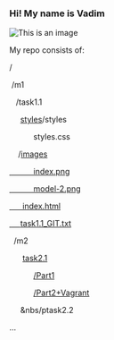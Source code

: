 ### Hi! My name is Vadim ###
![This is an image](https://img1.hotstarext.com/image/upload/f_auto,t_hcdl/sources/r1/cms/prod/old_images/MOVIE/7845/1000157845/1000157845-h)
<p>My repo consists of:</p>

/
<p>&nbsp/m1</p>
  <p>&nbsp&nbsp&nbsp/task1.1</p>
       <p>&nbsp&nbsp&nbsp&nbsp&nbsp<a href="https://github.com/hbirdman57/DevOps_online_Odesa_2022_Q1Q2/blob/main/m1/task1.1/styles">styles</a>/styles</p>
            <p>&nbsp&nbsp&nbsp&nbsp&nbsp&nbsp&nbsp&nbsp&nbsp&nbsp&nbspstyles.css</p>
        <p>&nbsp&nbsp&nbsp&nbsp/<a href="https://github.com/hbirdman57/DevOps_online_Odesa_2022_Q1Q2/tree/main/m1/task1.1/images">images</p>
              <p>&nbsp&nbsp&nbsp&nbsp&nbsp&nbsp&nbsp&nbsp&nbsp&nbsp&nbspindex.png</p>
              <p>&nbsp&nbsp&nbsp&nbsp&nbsp&nbsp&nbsp&nbsp&nbsp&nbsp&nbspmodel-2.png</p>
        <p>&nbsp&nbsp&nbsp&nbsp&nbsp&nbspindex.html</p>
        <p>&nbsp&nbsp&nbsp&nbsp&nbsp<a href="https://github.com/hbirdman57/DevOps_online_Odesa_2022_Q1Q2/blob/main/m1/task1.1/task1.1_GIT.txt">task1.1_GIT.txt</a></p>
<p> &nbsp&nbsp/m2</p>
  <p> &nbsp&nbsp&nbsp&nbsp&nbsp&nbsp<a href="https://github.com/hbirdman57/DevOps_online_Odesa_2022_Q1Q2/tree/main/m2/task2.1">task2.1</a></p>
  <p>&nbsp&nbsp&nbsp&nbsp&nbsp&nbsp&nbsp&nbsp&nbsp&nbsp&nbsp<a href="https://github.com/hbirdman57/DevOps_online_Odesa_2022_Q1Q2/tree/main/m2/task2.1/Part1">/Part1</a></p>
  <p>&nbsp&nbsp&nbsp&nbsp&nbsp&nbsp&nbsp&nbsp&nbsp&nbsp&nbsp<a href="https://github.com/hbirdman57/DevOps_online_Odesa_2022_Q1Q2/tree/main/m2/task2.1/Part2%2BVagrant">/Part2+Vagrant</a></p>
  <p> &nbsp&nbsp&nbsp&nbsp&nbsp&nbs/ptask2.2</p>
   ...
  


